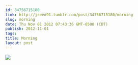 ```yaml
---
id: 34756715180
link: http://jreed91.tumblr.com/post/34756715180/morning
slug: morning
date: Thu Nov 01 2012 07:43:36 GMT-0500 (CDT)
publish: 2012-11-01
tags: 
title: Morning
layout: post
---
```



![](http://31.media.tumblr.com/tumblr_mct7cphB1G1qi8pkco1_1280.jpg)

